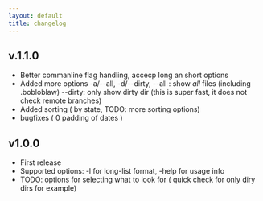```yaml
---
layout: default
title: changelog
---
```

## v.1.1.0

* Better commanline flag handling, accecp long an short options
* Added more options -a/--all, -d/--dirty,
    --all : show *all* files (including .bobloblaw)
    --dirty: only show dirty dir (this is super fast, it does not check remote branches)
* Added sorting ( by state, TODO: more sorting options)
* bugfixes ( 0 padding of dates )


## v1.0.0

* First release
* Supported options: -l for long-list format, -help for usage info
* TODO: options for selecting what to look for ( quick check for only diry dirs for example)

